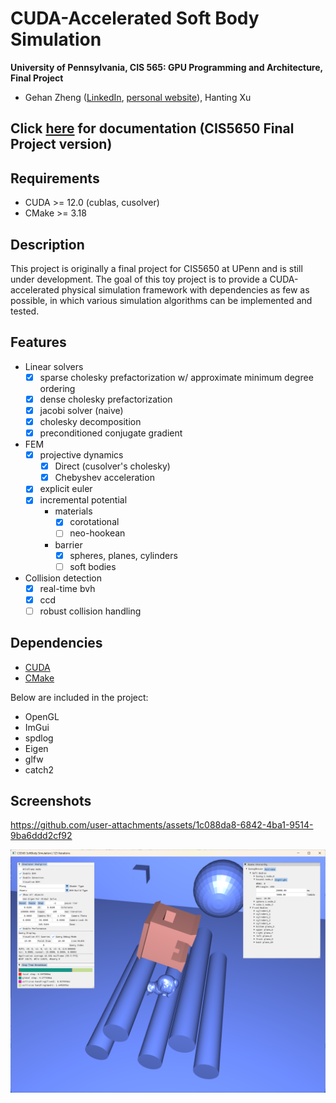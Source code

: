 CUDA-Accelerated Soft Body Simulation
================

**University of Pennsylvania, CIS 565: GPU Programming and Architecture, Final Project**

* Gehan Zheng ([LinkedIn](https://www.linkedin.com/in/gehan-zheng-05877b24a/), [personal website](https://grahamzen.github.io/)),
Hanting Xu

## Click [here](https://github.com/GrahamZen/Soft-Body-Simulation-CUDA/tree/CIS5650-Final) for documentation (CIS5650 Final Project version)

## Requirements

- CUDA >= 12.0 (cublas, cusolver)
- CMake >= 3.18

## Description

This project is originally a final project for CIS5650 at UPenn and is still under development. The goal of this toy project is to provide a CUDA-accelerated physical simulation framework with dependencies as few as possible, in which various simulation algorithms can be implemented and tested.

## Features

* Linear solvers
  * [x] sparse cholesky prefactorization w/ approximate minimum degree ordering
  * [x] dense cholesky prefactorization
  * [x] jacobi solver (naive)
  * [x] cholesky decomposition
  * [x] preconditioned conjugate gradient

* FEM
  * [x] projective dynamics
      * [x] Direct (cusolver's cholesky)
      * [x] Chebyshev acceleration
  * [x] explicit euler
  * [x] incremental potential
    *  materials
         * [x] corotational
         * [ ] neo-hookean
    * barrier
      * [x] spheres, planes, cylinders
      * [ ] soft bodies
* Collision detection
  * [x] real-time bvh
  * [x] ccd
  * [ ] robust collision handling

## Dependencies

* [CUDA](https://developer.nvidia.com/cuda-downloads)
* [CMake](https://cmake.org/download/)

Below are included in the project:

* OpenGL
* ImGui
* spdlog
* Eigen
* glfw
* catch2

## Screenshots

https://github.com/user-attachments/assets/1c088da8-6842-4ba1-9514-9ba6ddd2cf92

<p align="center">
<img src="image/showcase1.png" width="600">